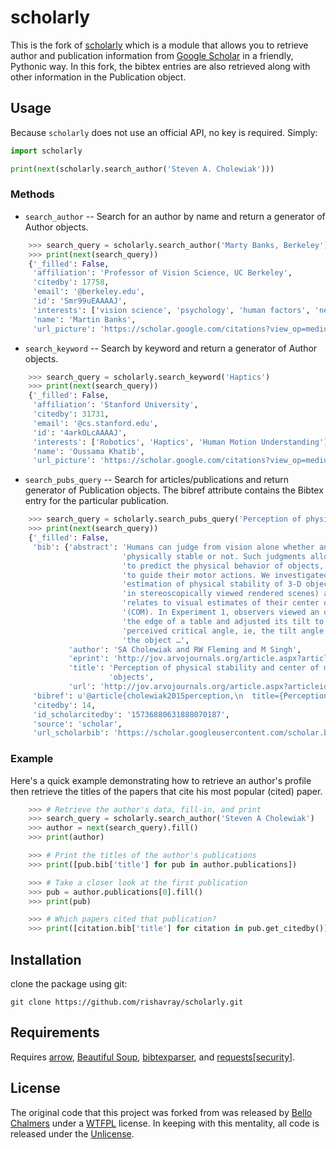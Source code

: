 # scholarly
This is the fork of [scholarly](https://github.com/OrganicIrradiation/scholarly) which is a module that allows you to retrieve author and publication information from [Google Scholar](https://scholar.google.com) in a friendly, Pythonic way. In this fork, the bibtex entries are also retrieved along with other information in the Publication object.


## Usage
Because `scholarly` does not use an official API, no key is required. Simply:

```python
import scholarly

print(next(scholarly.search_author('Steven A. Cholewiak')))
```

### Methods
* `search_author` -- Search for an author by name and return a generator of Author objects.

```python
    >>> search_query = scholarly.search_author('Marty Banks, Berkeley')
    >>> print(next(search_query))
    {'_filled': False,
     'affiliation': 'Professor of Vision Science, UC Berkeley',
     'citedby': 17758,
     'email': '@berkeley.edu',
     'id': 'Smr99uEAAAAJ',
     'interests': ['vision science', 'psychology', 'human factors', 'neuroscience'],
     'name': 'Martin Banks',
     'url_picture': 'https://scholar.google.com/citations?view_op=medium_photo&user=Smr99uEAAAAJ'}
```

* `search_keyword` -- Search by keyword and return a generator of Author objects.

```python
    >>> search_query = scholarly.search_keyword('Haptics')
    >>> print(next(search_query))
    {'_filled': False,
     'affiliation': 'Stanford University',
     'citedby': 31731,
     'email': '@cs.stanford.edu',
     'id': '4arkOLcAAAAJ',
     'interests': ['Robotics', 'Haptics', 'Human Motion Understanding'],
     'name': 'Oussama Khatib',
     'url_picture': 'https://scholar.google.com/citations?view_op=medium_photo&user=4arkOLcAAAAJ'}
```

* `search_pubs_query` -- Search for articles/publications and return generator of Publication objects. The bibref attribute contains the Bibtex entry for the particular publication.

```python
    >>> search_query = scholarly.search_pubs_query('Perception of physical stability and center of mass of 3D objects')
    >>> print(next(search_query))
    {'_filled': False,
     'bib': {'abstract': 'Humans can judge from vision alone whether an object is '
                         'physically stable or not. Such judgments allow observers '
                         'to predict the physical behavior of objects, and hence '
                         'to guide their motor actions. We investigated the visual '
                         'estimation of physical stability of 3-D objects (shown '
                         'in stereoscopically viewed rendered scenes) and how it '
                         'relates to visual estimates of their center of mass '
                         '(COM). In Experiment 1, observers viewed an object near '
                         'the edge of a table and adjusted its tilt to the '
                         'perceived critical angle, ie, the tilt angle at which '
                         'the object …',
             'author': 'SA Cholewiak and RW Fleming and M Singh',
             'eprint': 'http://jov.arvojournals.org/article.aspx?articleid=2213254',
             'title': 'Perception of physical stability and center of mass of 3-D '
                      'objects',
             'url': 'http://jov.arvojournals.org/article.aspx?articleid=2213254'},
     'bibref': u'@article{cholewiak2015perception,\n  title={Perception of physical stability and center of mass of 3-D objects},\n  author={Cholewiak, Steven A and Fleming, Roland W and Singh, Manish},\n  journal={Journal of vision},\n  volume={15},\n  number={2},\n  pages={13--13},\n  year={2015},\n  publisher={The Association for Research in Vision and Ophthalmology}\n}\n',
     'citedby': 14,
     'id_scholarcitedby': '15736880631888070187',
     'source': 'scholar',
     'url_scholarbib': 'https://scholar.googleusercontent.com/scholar.bib?q=info:K8ZpoI6hZNoJ:scholar.google.com/&output=citation&scisig=AAGBfm0AAAAAXGSbUf67ybEFA3NEyJzRusXRbR441api&scisf=4&ct=citation&cd=0&hl=en'}

```


### Example
Here's a quick example demonstrating how to retrieve an author's profile then retrieve the titles of the papers that cite his most popular (cited) paper.

```python
    >>> # Retrieve the author's data, fill-in, and print
    >>> search_query = scholarly.search_author('Steven A Cholewiak')
    >>> author = next(search_query).fill()
    >>> print(author)

    >>> # Print the titles of the author's publications
    >>> print([pub.bib['title'] for pub in author.publications])

    >>> # Take a closer look at the first publication
    >>> pub = author.publications[0].fill()
    >>> print(pub)

    >>> # Which papers cited that publication?
    >>> print([citation.bib['title'] for citation in pub.get_citedby()])
```


## Installation
clone the package using git:

    git clone https://github.com/rishavray/scholarly.git


## Requirements
Requires [arrow](http://crsmithdev.com/arrow/), [Beautiful Soup](https://pypi.python.org/pypi/beautifulsoup4/), [bibtexparser](https://pypi.python.org/pypi/bibtexparser/), and [requests[security]](https://pypi.python.org/pypi/requests/).


## License
The original code that this project was forked from was released by [Bello Chalmers](https://github.com/lbello/chalmers-web) under a [WTFPL](http://www.wtfpl.net/) license. In keeping with this mentality, all code is released under the [Unlicense](http://unlicense.org/).

